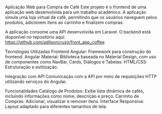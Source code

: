 Aplicação Web para Compra de Café
Este projeto é o frontend de uma aplicação web desenvolvida para um trabalho acadêmico. A aplicação simula uma loja virtual de café, permitindo que os usuários naveguem pelos produtos, adicionem itens ao carrinho e finalizem compras.

A aplicação consome uma API desenvolvida em Laravel. O backend está disponível no repositório aqui: https://github.com/adilsoncruzjr/front_app_coffee

Tecnologias Utilizadas
Frontend
Angular: Framework para construção do frontend.
Angular Material: Biblioteca baseada no Material Design, com uso de componentes como NavBar, Cards, Diálogos e Tabelas.
HTML/CSS: Estruturação e estilização.

Integração com API
Comunicação com a API por meio de requisições HTTP utilizando serviços do Angular.

Funcionalidades
Catálogo de Produtos: Exibe lista dinâmica de cafés, incluindo informações como nome, descrição e preço.
Carrinho de Compras: Adicionar, visualizar e remover itens.
Interface Responsiva: Layout adaptado para diferentes tamanhos de tela.
